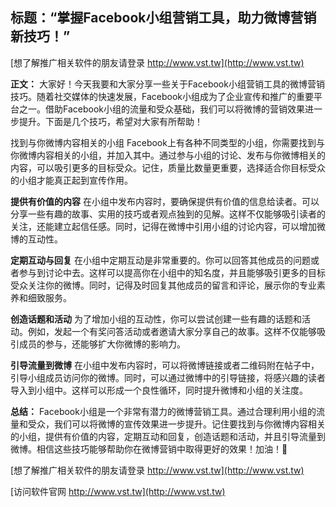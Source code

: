 ## **标题：“掌握Facebook小组营销工具，助力微博营销新技巧！”**

[想了解推广相关软件的朋友请登录 http://www.vst.tw](http://www.vst.tw)

**正文：**
大家好！今天我要和大家分享一些关于Facebook小组营销工具的微博营销技巧。随着社交媒体的快速发展，Facebook小组成为了企业宣传和推广的重要平台之一。借助Facebook小组的流量和受众基础，我们可以将微博的营销效果进一步提升。下面是几个技巧，希望对大家有所帮助！

找到与你微博内容相关的小组
Facebook上有各种不同类型的小组，你需要找到与你微博内容相关的小组，并加入其中。通过参与小组的讨论、发布与你微博相关的内容，可以吸引更多的目标受众。记住，质量比数量更重要，选择适合你目标受众的小组才能真正起到宣传作用。

**提供有价值的内容**
在小组中发布内容时，要确保提供有价值的信息给读者。可以分享一些有趣的故事、实用的技巧或者观点独到的见解。这样不仅能够吸引读者的关注，还能建立起信任感。同时，记得在微博中引用小组的讨论内容，可以增加微博的互动性。

**定期互动与回复**
在小组中定期互动是非常重要的。你可以回答其他成员的问题或者参与到讨论中去。这样可以提高你在小组中的知名度，并且能够吸引更多的目标受众关注你的微博。同时，记得及时回复其他成员的留言和评论，展示你的专业素养和细致服务。

**创造话题和活动**
为了增加小组的互动性，你可以尝试创建一些有趣的话题和活动。例如，发起一个有奖问答活动或者邀请大家分享自己的故事。这样不仅能够吸引成员的参与，还能够扩大你微博的影响力。

**引导流量到微博**
在小组中发布内容时，可以将微博链接或者二维码附在帖子中，引导小组成员访问你的微博。同时，可以通过微博中的引导链接，将感兴趣的读者导入到小组中。这样可以形成一个良性循环，同时提升微博和小组的关注度。

**总结：**
Facebook小组是一个非常有潜力的微博营销工具。通过合理利用小组的流量和受众，我们可以将微博的宣传效果进一步提升。记住要找到与你微博内容相关的小组，提供有价值的内容，定期互动和回复，创造话题和活动，并且引导流量到微博。相信这些技巧能够帮助你在微博营销中取得更好的效果！加油！💪

[想了解推广相关软件的朋友请登录 http://www.vst.tw](http://www.vst.tw)


[访问软件官网 http://www.vst.tw](http://www.vst.tw)
